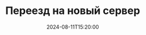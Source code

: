 ---
title: "Переезд на новый сервер"
caption: "В результате стратегии расширения мы перенесли сервер с ноутбука на отдельный, выделенный сервер в лице mac mini 2011 года"
date: 2024-08-11T15:20:00
---